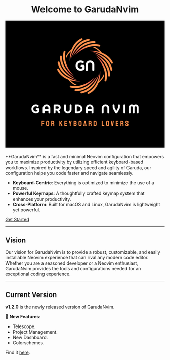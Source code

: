 <div align="center">
  <h1>Welcome to GarudaNvim</h1>    
  <img
    alt="GarudaNvim"
    src="assets/GarudaNvim.png"
  >
</div>
</br>
**GarudaNvim** is a fast and minimal Neovim configuration that empowers you to maximize productivity by utilizing efficient keyboard-based workflows. Inspired by the legendary speed and agility of Garuda, our configuration helps you code faster and navigate seamlessly.

- **Keyboard-Centric**: Everything is optimized to minimize the use of a mouse.
- **Powerful Keymaps**: A thoughtfully crafted keymap system that enhances your productivity.
- **Cross-Platform**: Built for macOS and Linux, GarudaNvim is lightweight yet powerful.

[Get Started](installation.md)

---

## Vision

Our vision for GarudaNvim is to provide a robust, customizable, and easily installable Neovim experience that can rival any modern code editor. Whether you are a seasoned developer or a Neovim enthusiast, GarudaNvim provides the tools and configurations needed for an exceptional coding experience.

---

## Current Version 

**v1.2.0** is the newly released version of GarudaNvim.

🚀 **New Features**:

- Telescope.
- Project Management.
- New Dashboard.
- Colorschemes.

Find it [here](https://github.com/GarudaNvim/GarudaNvim/releases/tag/v1.2.0).
